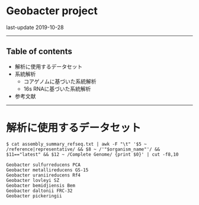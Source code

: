 # Geobacter project

last-update 2019-10-28

-------------------------------------------------
## Table of contents

- 解析に使用するデータセット
- 系統解析
  - コアゲノムに基づいた系統解析
  - 16s RNAに基づいた系統解析
- 参考文献

-------------------------------------------------

# 解析に使用するデータセット

`$ cat assembly_summary_refseq.txt | awk -F "\t" '$5 ~ /reference|representative/ && $8 ~ /'"$organism_name"'/ && $11=="latest" && $12 ~ /Complete Genome/ {print $0}' | cut -f8,10`

```
Geobacter sulfurreducens PCA	
Geobacter metallireducens GS-15	
Geobacter uraniireducens Rf4	
Geobacter lovleyi SZ	
Geobacter bemidjiensis Bem	
Geobacter daltonii FRC-32	
Geobacter pickeringii	
```
